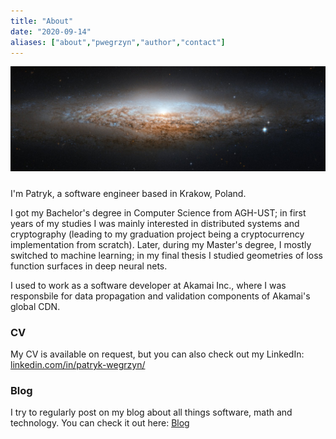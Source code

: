 ```yaml
---
title: "About"
date: "2020-09-14"
aliases: ["about","pwegrzyn","author","contact"]
---
```


![](/images/galaxy.jpg)
#####

I'm Patryk, a software engineer based in Krakow, Poland. 

I got my Bachelor's degree in Computer Science from AGH-UST; in first years of my studies I was mainly interested in distributed systems and cryptography (leading to my graduation project being a cryptocurrency implementation from scratch). Later, during my Master's degree, I mostly switched to machine learning; in my final thesis I studied geometries of loss function surfaces in deep neural nets.

I used to work as a software developer at Akamai Inc., where I was responsbile for data propagation and validation components of Akamai's global CDN.

### CV

My CV is available on request, but you can also check out my LinkedIn: [linkedin.com/in/patryk-wegrzyn/](https://www.linkedin.com/in/patryk-wegrzyn/)

### Blog

I try to regularly post on my blog about all things software, math and technology. You can check it out here: [Blog](https://pwegrzyn.com/posts/)